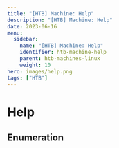 ```yaml
---
title: "[HTB] Machine: Help"
description: "[HTB] Machine: Help"
date: 2023-06-16
menu:
  sidebar:
    name: "[HTB] Machine: Help"
    identifier: htb-machine-help
    parent: htb-machines-linux
    weight: 10
hero: images/help.png
tags: ["HTB"]
---
```


# Help
## Enumeration
